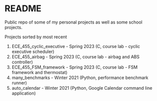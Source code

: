 # README

Public repo of some of my personal projects as well as some school projects.

Projects sorted by most recent

1. ECE_455_cyclic_executive - Spring 2023 (C, course lab - cyclic executive scheduler)
2. ECE_455_airbag - Spring 2023 (C, course lab - airbag and ABS controller)
3. ECE_455_FSM_framework - Spring 2023 (C, course lab - FSM framework and thermostat)
4. many_benchmarks - Winter 2021 (Python, performance benchmark runner)
5. auto_calendar - Winter 2021 (Python, Google Calendar command line application)

